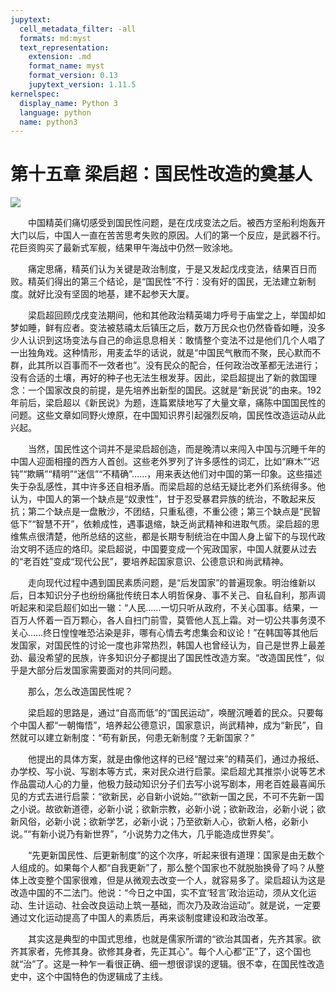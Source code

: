 ```yaml
---
jupytext:
  cell_metadata_filter: -all
  formats: md:myst
  text_representation:
    extension: .md
    format_name: myst
    format_version: 0.13
    jupytext_version: 1.11.5
kernelspec:
  display_name: Python 3
  language: python
  name: python3
---
```

# 第十五章 梁启超：国民性改造的奠基人 
![](image/cover.jpg)

　　中国精英们痛切感受到国民性问题，是在戊戌变法之后。被西方坚船利炮轰开大门以后，中国人一直在苦苦思考失败的原因。人们的第一个反应，是武器不行。花巨资购买了最新式军舰，结果甲午海战中仍然一败涂地。

　　痛定思痛，精英们认为关键是政治制度，于是又发起戊戌变法，结果百日而败。精英们得出的第三个结论，是“国民性”不行：没有好的国民，无法建立新制度。就好比没有坚固的地基，建不起参天大厦。

　　梁启超回顾戊戌变法期间，他和其他政治精英竭力呼号于庙堂之上，举国却如梦如睡，鲜有应者。变法被慈禧太后镇压之后，数万万民众也仍然昏昏如睡，没多少人认识到这场变法与自己的命运息息相关：敢情整个变法不过是他们几个人唱了一出独角戏。这种情形，用麦孟华的话说，就是“中国民气散而不聚，民心默而不群，此其所以百事而不一效者也”。没有民众的配合，任何政治改革都无法进行；没有合适的土壤，再好的种子也无法生根发芽。因此，梁启超提出了新的救国理念：一个国家改良的前提，是先培养出新型的国民。这就是“新民说”的由来。192年前后，梁启超以《新民说》为题，连篇累牍地写了大量文章，痛陈中国国民性的问题。这些文章如同野火燎原，在中国知识界引起强烈反响，国民性改造运动从此兴起。

　　当然，国民性这个词并不是梁启超创造，而是晚清以来闯入中国与沉睡千年的中国人迎面相撞的西方人首创。这些老外罗列了许多感性的词汇，比如“麻木”“迟钝”“欺瞒”“精明”“迷信”“不精确”……，用来表达他们对中国的第一印象。这些描述失于杂乱感性，其中许多还自相矛盾。而梁启超的总结无疑比老外们系统得多。他认为，中国人的第一个缺点是“奴隶性”，甘于忍受暴君异族的统治，不敢起来反抗；第二个缺点是一盘散沙，不团结，只重私德，不重公德；第三个缺点是“民智低下”“智慧不开”，依赖成性，遇事退缩，缺乏尚武精神和进取气质。梁启超的思维焦点很清楚，他所总结的这些，都是长期专制统治在中国人身上留下的与现代政治文明不适应的烙印。梁启超说，中国要变成一个宪政国家，中国人就要从过去的“老百姓”变成“现代公民”，要培养起国家意识、公德意识和尚武精神。

　　走向现代过程中遇到国民素质问题，是“后发国家”的普遍现象。明治维新以后，日本知识分子也纷纷痛批传统日本人明哲保身、事不关己、自私自利，那声调听起来和梁启超们如出一辙：“人民……一切只听从政府，不关心国事。结果，一百万人怀着一百万颗心，各人自扫门前雪，莫管他人瓦上霜。对一切公共事务漠不关心……终日惶惶唯恐沾染是非，哪有心情去考虑集会和议论！”在韩国等其他后发国家，对国民性的讨论一度也非常热烈，韩国人也曾经认为，自己是世界上最差劲、最没希望的民族，许多知识分子都提出了国民性改造方案。“改造国民性”，似乎是大部分后发国家需要面对的共同问题。

　　那么，怎么改造国民性呢？

　　梁启超的思路是，通过“自高而低”的“国民运动”，唤醒沉睡着的民众。只要每个中国人都“一朝悔悟”，培养起公德意识，国家意识，尚武精神，成为“新民”，自然就可以建立新制度：“苟有新民，何患无新制度？无新国家？”

　　他提出的具体方案，就是由像他这样的已经“醒过来”的精英们，通过办报纸、办学校、写小说、写剧本等方式，来对民众进行启蒙。梁启超尤其推崇小说等艺术作品震动人心的力量，他极力鼓动知识分子们去写小说写剧本，用老百姓最喜闻乐见的方式去进行启蒙：“欲新民，必自新小说始。”“欲新一国之民，不可不先新一国之小说。故欲新道德，必新小说；欲新宗教，必新小说；欲新政治，必新小说；欲新风俗，必新小说；欲新学艺，必新小说；乃至欲新人心，欲新人格，必新小说。”“有新小说乃有新世界”，“小说势力之伟大，几乎能造成世界矣”。

　　“先更新国民性、后更新制度”的这个次序，听起来很有道理：国家是由无数个人组成的。如果每个人都“自我更新”了，那么整个国家也不就脱胎换骨了吗？从整体上改变整个国家很难，但是从微观去改变一个人，就容易多了。梁启超认为这是改造中国的不二法门。他说：“今日之中国，实不宜‘轻言’政治运动，须从文化运动、生计运动、社会改良运动上筑一基础，而次乃及政治运动”。就是说，一定要通过文化运动提高了中国人的素质后，再来谈制度建设和政治改革。

　　其实这是典型的中国式思维，也就是儒家所谓的“欲治其国者，先齐其家。欲齐其家者，先修其身。欲修其身者，先正其心”。每个人心都“正”了，这个国也就“治”了。这是一种乍一看很正确、细一想很谬误的逻辑。很不幸，在国民性改造史中，这个中国特色的伪逻辑成了主线。

